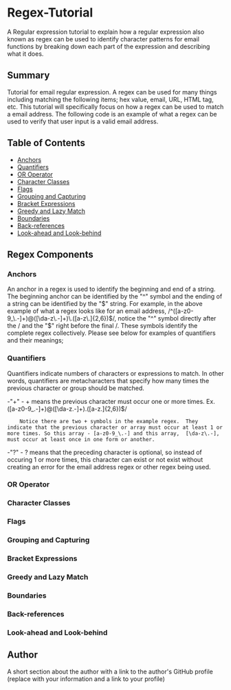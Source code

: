 # Regex-Tutorial

A Regular expression tutorial to explain how a regular expression also known as regex can be used to identify character patterns for email functions by breaking down each part of the expression and describing what it does.

## Summary

Tutorial for email regular expression. A regex can be used for many things including matching the following items; hex value, email, URL, HTML tag, etc.  This tutorial will specifically focus on how a regex can be used to match a email address.  The following code is an example of what a regex can be used to verify that user input is a valid email address.  

## Table of Contents

- [Anchors](#anchors)
- [Quantifiers](#quantifiers)
- [OR Operator](#or-operator)
- [Character Classes](#character-classes)
- [Flags](#flags)
- [Grouping and Capturing](#grouping-and-capturing)
- [Bracket Expressions](#bracket-expressions)
- [Greedy and Lazy Match](#greedy-and-lazy-match)
- [Boundaries](#boundaries)
- [Back-references](#back-references)
- [Look-ahead and Look-behind](#look-ahead-and-look-behind)

## Regex Components

### Anchors
An anchor in a regex is used to identify the beginning and end of a string.  The beginning anchor can be identified by the "^" symbol and the ending of a string can be identified by the "$" string.  For example, in the above example of what a regex looks like for an email address, /^([a-z0-9_\.-]+)@([\da-z\.-]+)\.([a-z\.]{2,6})$/,  notice the "^" symbol directly after the / and the "$" right before the final /. These symbols identify the complete regex collectively.  Please see below for examples of quantifiers and their meanings;




### Quantifiers
Quantifiers indicate numbers of characters or expressions to match. In other words, quantifiers are metacharacters that specify how many times the previous character or group should be matched. 

-"+" - + means the previous character must occur one or more times.
        Ex. ([a-z0-9_\.-]+)@([\da-z\.-]+)\.([a-z\.]{2,6})$/

        Notice there are two + symbols in the example regex.  They indicate that the previous character or array must occur at least 1 or more times. So this array - [a-z0-9_\.-] and this array,  [\da-z\.-], must occur at least once in one form or another.  

-"?" - ? means that the preceding character is optional, so instead of occuring 1 or more times, this character can exist or not exist without creating an error for the email address regex or other regex being used.  
### OR Operator

### Character Classes

### Flags

### Grouping and Capturing

### Bracket Expressions

### Greedy and Lazy Match

### Boundaries

### Back-references

### Look-ahead and Look-behind

## Author

A short section about the author with a link to the author's GitHub profile (replace with your information and a link to your profile)